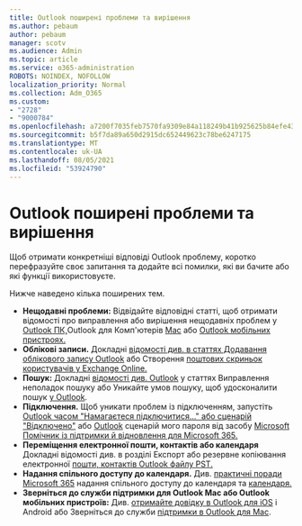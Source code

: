 ```yaml
---
title: Outlook поширені проблеми та вирішення
ms.author: pebaum
author: pebaum
manager: scotv
ms.audience: Admin
ms.topic: article
ms.service: o365-administration
ROBOTS: NOINDEX, NOFOLLOW
localization_priority: Normal
ms.collection: Adm_O365
ms.custom:
- "2728"
- "9000784"
ms.openlocfilehash: a7200f7035feb7570fa9309e84a118249b41b925625b84efe43e7c5f480daeca
ms.sourcegitcommit: b5f7da89a650d2915dc652449623c78be6247175
ms.translationtype: MT
ms.contentlocale: uk-UA
ms.lasthandoff: 08/05/2021
ms.locfileid: "53924790"
---
```

# <a name="outlook-common-issues-and-resolutions"></a>Outlook поширені проблеми та вирішення

Щоб отримати конкретніші відповіді Outlook проблему, коротко перефразуйте своє запитання та додайте всі помилки, які ви бачите або які функції використовуєте.

Нижче наведено кілька поширених тем.

- **Нещодавні проблеми:**  Відвідайте відповідні статті, щоб отримати відомості про виправлення або вирішення нещодавніх проблем у [Outlook ПК,](https://support.office.com/article/ecf61305-f84f-4e13-bb73-95a214ac1230)Outlook для Комп'ютерів [Mac](https://support.office.com/article/54afa5e3-db38-422a-9d94-3b55330ded8e) або [Outlook мобільних пристроях.](https://support.office.com/article/a264ef01-9c88-48fb-9285-7017e4f31f02)
- **Облікові записи.**  Докладні [відомості див. в статтях Додавання облікового запису Outlook](https://support.office.com/article/6e27792a-9267-4aa4-8bb6-c84ef146101b) або Створення [поштових скриньок користувачів у Exchange Online.](https://docs.microsoft.com/Exchange/recipients-in-exchange-online/create-user-mailboxes)
- **Пошук:**  Докладні [відомості див. Outlook](https://support.office.com/article/2556b11f-f4d8-46be-b0a7-de33a3f4f066) у статтях Виправлення неполадок пошуку або Уникайте умов пошуку, щоб удосконалити пошук [у Outlook](https://support.office.com/article/D824D1E9-A255-4C8A-8553-276FB895A8DA).
- **Підключення.**  Щоб уникати проблем із підключенням, запустіть [Outlook часом "Намагаєтеся підключитися..." або сценарій "Відключено"](https://aka.ms/SaRA-OutlookDisconnect) або [Outlook](https://aka.ms/SaRA-OutlookPwdPrompt) сценарій мого пароля від засобу [Microsoft Помічник із підтримки й відновлення для Microsoft 365.](https://diagnostics.outlook.com/#/)
- **Переміщення електронної пошти, контактів або календаря**  Докладні відомості див. в розділі Експорт або резервне копіювання електронної [пошти, контактів Outlook файлу PST.](https://support.office.com/article/14252b52-3075-4e9b-be4e-ff9ef1068f91)
- **Надання спільного доступу до календаря.**  Див. [практичні поради Microsoft 365](https://support.office.com/article/b576ecc3-0945-4d75-85f1-5efafb8a37b4) надання спільного доступу до календаря та [календаря.](https://support.office.com/article/D93F72D3-2361-4E0D-8D6A-5C4939C17F39)
- **Зверніться до служби підтримки для Outlook Mac або Outlook мобільних пристроїв:**  Див. [отримайте довідку в Outlook для iOS](https://support.office.com/article/218a22d1-9fa5-4889-b689-de1c63493243) і Android або Зверніться до служби [підтримки в Outlook для Mac](https://support.office.com/article/d0410177-8e65-4487-93f7-206a3a3d71a8).
